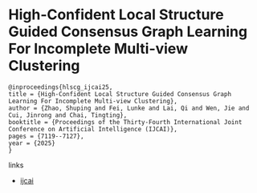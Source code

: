 # High-Confident Local Structure Guided Consensus Graph Learning For Incomplete Multi-view Clustering

```
@inproceedings{hlscg_ijcai25,
title = {High-Confident Local Structure Guided Consensus Graph Learning For Incomplete Multi-view Clustering},
author = {Zhao, Shuping and Fei, Lunke and Lai, Qi and Wen, Jie and Cui, Jinrong and Chai, Tingting},
booktitle = {Proceedings of the Thirty-Fourth International Joint Conference on Artificial Intelligence (IJCAI)},
pages = {7119--7127},
year = {2025}
}
```

links
- [ijcai](https://www.ijcai.org/proceedings/2025/792)
